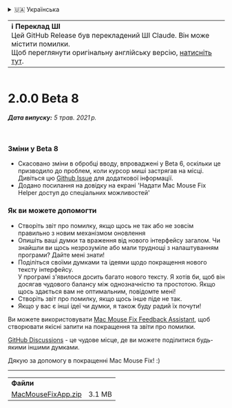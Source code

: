 <details>
<summary>🇺🇦 Українська</summary>

[🇬🇧 English (GitHub Release)](https://github.com/noah-nuebling/mac-mouse-fix/releases/tag/2.0.0-Beta-8)\
[🇦🇩 Català](https://redirect.macmousefix.com/?target=mmf-release&tag=2.0.0-Beta-8&locale=ca)\
[🇩🇪 Deutsch](https://redirect.macmousefix.com/?target=mmf-release&tag=2.0.0-Beta-8&locale=de)\
[🇪🇸 Español](https://redirect.macmousefix.com/?target=mmf-release&tag=2.0.0-Beta-8&locale=es)\
[🇫🇷 Français](https://redirect.macmousefix.com/?target=mmf-release&tag=2.0.0-Beta-8&locale=fr)\
[🇮🇩 Indonesia](https://redirect.macmousefix.com/?target=mmf-release&tag=2.0.0-Beta-8&locale=id)\
[🇮🇹 Italiano](https://redirect.macmousefix.com/?target=mmf-release&tag=2.0.0-Beta-8&locale=it)\
[🇭🇺 Magyar](https://redirect.macmousefix.com/?target=mmf-release&tag=2.0.0-Beta-8&locale=hu)\
[🇳🇱 Nederlands](https://redirect.macmousefix.com/?target=mmf-release&tag=2.0.0-Beta-8&locale=nl)\
[🇵🇱 Polski](https://redirect.macmousefix.com/?target=mmf-release&tag=2.0.0-Beta-8&locale=pl)\
[🇧🇷 Português (Brasil)](https://redirect.macmousefix.com/?target=mmf-release&tag=2.0.0-Beta-8&locale=pt-BR)\
[🇵🇹 Português (Portugal)](https://redirect.macmousefix.com/?target=mmf-release&tag=2.0.0-Beta-8&locale=pt-PT)\
[🇷🇴 Română](https://redirect.macmousefix.com/?target=mmf-release&tag=2.0.0-Beta-8&locale=ro)\
[🇸🇪 Svenska](https://redirect.macmousefix.com/?target=mmf-release&tag=2.0.0-Beta-8&locale=sv)\
[🇻🇳 Tiếng Việt](https://redirect.macmousefix.com/?target=mmf-release&tag=2.0.0-Beta-8&locale=vi)\
[🇹🇷 Türkçe](https://redirect.macmousefix.com/?target=mmf-release&tag=2.0.0-Beta-8&locale=tr)\
[🇨🇿 Čeština](https://redirect.macmousefix.com/?target=mmf-release&tag=2.0.0-Beta-8&locale=cs)\
[🇬🇷 Ελληνικά](https://redirect.macmousefix.com/?target=mmf-release&tag=2.0.0-Beta-8&locale=el)\
[🇷🇺 Русский](https://redirect.macmousefix.com/?target=mmf-release&tag=2.0.0-Beta-8&locale=ru)\
**🇺🇦 Українська**\
[🇮🇱 עברית](https://redirect.macmousefix.com/?target=mmf-release&tag=2.0.0-Beta-8&locale=he)\
[🇸🇦 العربية](https://redirect.macmousefix.com/?target=mmf-release&tag=2.0.0-Beta-8&locale=ar)\
[🇮🇳 हिन्दी](https://redirect.macmousefix.com/?target=mmf-release&tag=2.0.0-Beta-8&locale=hi)\
[🇹🇭 ไทย](https://redirect.macmousefix.com/?target=mmf-release&tag=2.0.0-Beta-8&locale=th)\
[🇨🇳 中文 (简体)](https://redirect.macmousefix.com/?target=mmf-release&tag=2.0.0-Beta-8&locale=zh-Hans)\
[🇨🇳 中文 (繁體)](https://redirect.macmousefix.com/?target=mmf-release&tag=2.0.0-Beta-8&locale=zh-Hant)\
[🇭🇰 中文（香港)](https://redirect.macmousefix.com/?target=mmf-release&tag=2.0.0-Beta-8&locale=zh-HK)\
[🇯🇵 日本語](https://redirect.macmousefix.com/?target=mmf-release&tag=2.0.0-Beta-8&locale=ja)\
[🇰🇷 한국어](https://redirect.macmousefix.com/?target=mmf-release&tag=2.0.0-Beta-8&locale=ko)\
[Help translate Mac Mouse Fix to different languages!](https://github.com/noah-nuebling/mac-mouse-fix/discussions/731)
</details>
<table align=><td>
<b>ℹ️ Переклад ШІ</b><br>
Цей GitHub Release був перекладений ШІ Claude. Він може містити помилки.<br>
Щоб переглянути оригінальну англійську версію, <a href="https://github.com/noah-nuebling/mac-mouse-fix/releases/tag/2.0.0-Beta-8">натисніть тут</a>.
</td></table>

<table></table>

# 2.0.0 Beta 8
***Дата випуску:** 5 трав. 2021 р.*

<br>

### Зміни у Beta 8

- Скасовано зміни в обробці вводу, впроваджені у Beta 6, оскільки це призводило до проблем, коли курсор миші застрягав на місці. Дивіться цю [Github Issue](https://github.com/noah-nuebling/mac-mouse-fix/issues/93) для додаткової інформації.
- Додано посилання на довідку на екрані 'Надати Mac Mouse Fix Helper доступ до спеціальних можливостей'

### Як ви можете допомогти

- Створіть звіт про помилку, якщо щось не так або не зовсім правильно з новим механізмом оновлення
- Опишіть ваші думки та враження від нового інтерфейсу загалом. Чи знайшли ви щось незрозуміле або мали труднощі з налаштуванням програми? Дайте мені знати!
- Поділіться своїми думками та ідеями щодо покращення нового тексту інтерфейсу.\
   У програмі з'явилося досить багато нового тексту. Я хотів би, щоб він досягав чудового балансу між однозначністю та простотою. Якщо щось здається вам не оптимальним, повідомте мені!
- Створіть звіт про помилку, якщо щось інше піде не так.
- Якщо у вас є інші ідеї чи думки, я також буду радий їх почути!

Ви можете використовувати [Mac Mouse Fix Feedback Assistant](https://github.com/noah-nuebling/mac-mouse-fix/issues/new/choose), щоб створювати якісні запити на покращення та звіти про помилки.

[GitHub Discussions](https://github.com/noah-nuebling/mac-mouse-fix/discussions/82) - це чудове місце, де ви можете поділитися будь-якими іншими думками.

Дякую за допомогу в покращенні Mac Mouse Fix! :)

---

<table align="start">
<tr>
    <td colspan=2>
        <b>Файли</b>
    </td>
</tr>
<tr>
    <td><a href="https://github.com/noah-nuebling/mac-mouse-fix/releases/download/2.0.0-Beta-8/MacMouseFixApp.zip">MacMouseFixApp.zip</a></td>
    <td>3.1 MB</td>
</tr>
</table>